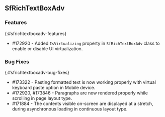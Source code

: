 ## SfRichTextBoxAdv

### Features
{:#sfrichtextboxadv-features}
* \#172920 - Added `IsVirtualizing` property in `SfRichTextBoxAdv` class to enable or disable UI virtualization.

### Bug Fixes
{:#sfrichtextboxadv-bug-fixes}
* \#173322 - Pasting formatted text is now working properly with virtual keyboard paste option in Mobile device.
* \#172920, \#173846 - Paragraphs are now rendered properly while scrolling in page layout type.
* \#171884 - The contents visible on-screen are displayed at a stretch, during asynchronous loading in continuous layout type.